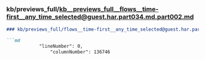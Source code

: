 ### kb/previews_full/kb__previews_full__flows__time-first__any_time_selected@guest.har.part034.md.part002.md

```md
### kb/previews_full/flows__time-first__any_time_selected@guest.har.part034.md (part 002)

```md
            "lineNumber": 0,
                "columnNumber": 136746
 
```

```

```

